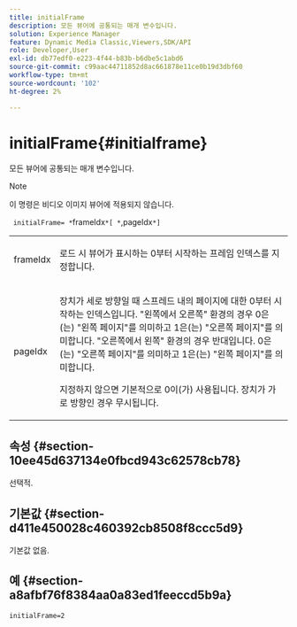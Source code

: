 ```yaml
---
title: initialFrame
description: 모든 뷰어에 공통되는 매개 변수입니다.
solution: Experience Manager
feature: Dynamic Media Classic,Viewers,SDK/API
role: Developer,User
exl-id: db77edf0-e223-4f44-b83b-b6dbe5c1abd6
source-git-commit: c99aac44711852d8ac661878e11ce0b19d3dbf60
workflow-type: tm+mt
source-wordcount: '102'
ht-degree: 2%

---
```


# initialFrame{#initialframe}

모든 뷰어에 공통되는 매개 변수입니다.

>[!NOTE]
>
>이 명령은 비디오 이미지 뷰어에 적용되지 않습니다.

` initialFrame= *`frameIdx`*[ *`,pageIdx`*]`

<table id="table_9B98C97485DD4DEB8A6ECBCE8DF6B886"> 
 <tbody> 
  <tr> 
   <td colname="col1"> <p> <span class="codeph"> <span class="varname"> frameIdx</span> </span> </p> </td> 
   <td colname="col2"> <p> 로드 시 뷰어가 표시하는 0부터 시작하는 프레임 인덱스를 지정합니다. </p> </td> 
  </tr> 
  <tr> 
   <td colname="col1"> <p><span class="codeph"><span class="varname"> pageIdx</span></span> </p> </td> 
   <td colname="col2"> <p>장치가 세로 방향일 때 스프레드 내의 페이지에 대한 0부터 시작하는 인덱스입니다. "왼쪽에서 오른쪽" 환경의 경우 <span class="codeph"> 0</span>은(는) "왼쪽 페이지"를 의미하고 <span class="codeph"> 1</span>은(는) "오른쪽 페이지"를 의미합니다. "오른쪽에서 왼쪽" 환경의 경우 반대입니다. <span class="codeph"> 0</span>은(는) "오른쪽 페이지"를 의미하고 <span class="codeph"> 1</span>은(는) "왼쪽 페이지"를 의미합니다. </p> <p>지정하지 않으면 기본적으로 <span class="codeph"> 0</span>이(가) 사용됩니다. 장치가 가로 방향인 경우 무시됩니다. </p> </td> 
  </tr> 
 </tbody> 
</table>

## 속성 {#section-10ee45d637134e0fbcd943c62578cb78}

선택적.

## 기본값 {#section-d411e450028c460392cb8508f8ccc5d9}

기본값 없음.

## 예 {#section-a8afbf76f8384aa0a83ed1feeccd5b9a}

```
initialFrame=2
```
